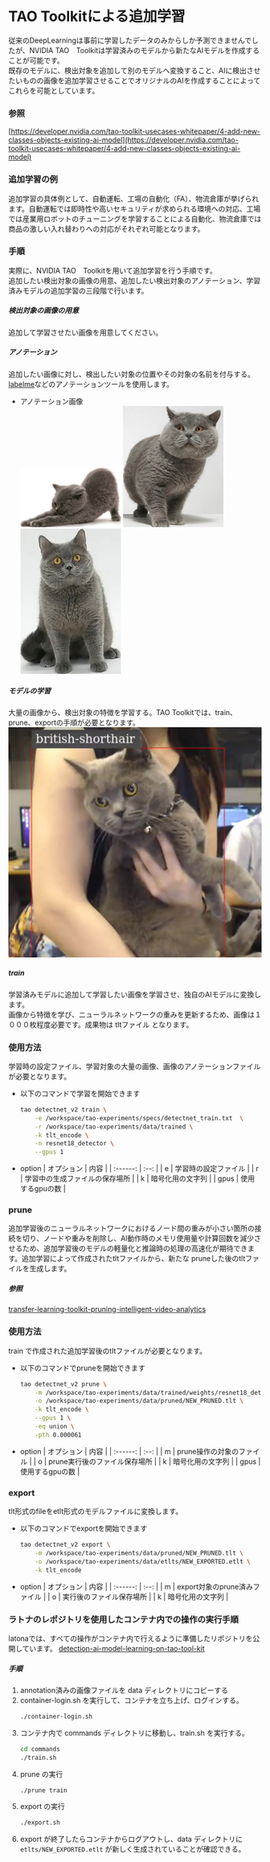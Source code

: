 # TAO Toolkitによる追加学習
従来のDeepLearningは事前に学習したデータのみからしか予測できませんでしたが、NVIDIA TAO　Toolkitは学習済みのモデルから新たなAIモデルを作成することが可能です。  
既存のモデルに、検出対象を追加して別のモデルへ変換すること、AIに検出させたいものの画像を追加学習させることでオリジナルのAIを作成することによってこれらを可能としています。

### 参照
[https://developer.nvidia.com/tao-toolkit-usecases-whitepaper/4-add-new-classes-objects-existing-ai-model](https://developer.nvidia.com/tao-toolkit-usecases-whitepaper/4-add-new-classes-objects-existing-ai-model)

### 追加学習の例
追加学習の具体例として、自動運転、工場の自動化（FA）、物流倉庫が挙げられます。自動運転では即時性や高いセキュリティが求められる環境への対応、工場では産業用ロボットのチューニングを学習することによる自動化、物流倉庫では商品の激しい入れ替わりへの対応がそれぞれ可能となります。

### 手順
実際に、NVIDIA TAO　Toolkitを用いて追加学習を行う手順です。  
追加したい検出対象の画像の用意、追加したい検出対象のアノテーション、学習済みモデルの追加学習の三段階で行います。

##### 検出対象の画像の用意
追加して学習させたい画像を用意してください。

##### アノテーション
追加したい画像に対し、検出したい対象の位置やその対象の名前を付与する。  
[labelme](https://github.com/wkentaro/labelme)などのアノテーションツールを使用します。  

- アノテーション画像 <br>
    <img src="./image/boku01.jpg" width="200">
    <img src="./image/boku02.jpg" width="200">
    <img src="./image/boku03.jpg" width="200">


##### モデルの学習
大量の画像から、検出対象の特徴を学習する。TAO Toolkitでは、train、prune、exportの手順が必要となります。  
![ブリティッシュショートヘアの検出](./image/trained01.png)

##### train
学習済みモデルに追加して学習したい画像を学習させ、独自のAIモデルに変換します。  
画像から特徴を学び、ニューラルネットワークの重みを更新するため、画像は１０００枚程度必要です。成果物は tltファイル となります。

### 使用方法
学習時の設定ファイル、学習対象の大量の画像、画像のアノテーションファイルが必要となります。

- 以下のコマンドで学習を開始できます
    ```sh
    tao detectnet_v2 train \
        -e /workspace/tao-experiments/specs/detectnet_train.txt  \
        -r /workspace/tao-experiments/data/trained \
        -k tlt_encode \
        -n resnet18_detector \
        --gpus 1
    ```

- option
    | オプション | 内容 |
    | :------: | :--: |
    | e | 学習時の設定ファイル |
    | r | 学習中の生成ファイルの保存場所 |
    | k | 暗号化用の文字列 |
    | gpus | 使用するgpuの数 |


### prune
追加学習後のニューラルネットワークにおけるノード間の重みが小さい箇所の接続を切り、ノードや重みを削除し、AI動作時のメモリ使用量や計算回数を減少させるため、追加学習後のモデルの軽量化と推論時の処理の高速化が期待できます。追加学習によって作成されたtltファイルから、新たな pruneした後のtltファイルを生成します。

##### 参照
[transfer-learning-toolkit-pruning-intelligent-video-analytics](https://developer.nvidia.com/blog/transfer-learning-toolkit-pruning-intelligent-video-analytics/)


### 使用方法
train で作成された追加学習後のtltファイルが必要となります。

- 以下のコマンドでpruneを開始できます
    ```sh
    tao detectnet_v2 prune \
        -m /workspace/tao-experiments/data/trained/weights/resnet18_detector.tlt \
        -o /workspace/tao-experiments/data/pruned/NEW_PRUNED.tlt \
        -k tlt_encode \
        --gpus 1 \
        -eq union \
        -pth 0.000061
    ```

- option
    | オプション | 内容 |
    | :------: | :--: |
    | m | prune操作の対象のファイル |
    | o | prune実行後のファイル保存場所 |
    | k | 暗号化用の文字列 |
    | gpus | 使用するgpuの数 |


### export
tlt形式のfileをetlt形式のモデルファイルに変換します。

- 以下のコマンドでexportを開始できます
    ```sh
    tao detectnet_v2 export \
        -m /workspace/tao-experiments/data/pruned/NEW_PRUNED.tlt \
        -o /workspace/tao-experiments/data/etlts/NEW_EXPORTED.etlt \
        -k tlt_encode
    ```

- option
    | オプション | 内容 |
    | :------: | :--: |
    | m | export対象のprune済みファイル |
    | o | 実行後のファイル保存場所 |
    | k | 暗号化用の文字列 |

### ラトナのレポジトリを使用したコンテナ内での操作の実行手順 
latonaでは、すべての操作がコンテナ内で行えるように準備したリポジトリを公開しています。
[detection-ai-model-learning-on-tao-tool-kit](https://github.com/latonaio/detection-ai-model-learning-on-tao-tool-kit)

##### 手順

1. annotation済みの画像ファイルを data ディレクトリにコピーする
2. container-login.sh を実行して、コンテナを立ち上げ、ログインする。
    ```sh
    ./container-login.sh
    ```
3. コンテナ内で commands ディレクトリに移動し、train.sh を実行する。
    ```sh
    cd commands
    ./train.sh
    ```
4. prune の実行
    ```sh
    ./prune train
    ```
5. export の実行
    ```sh
    ./export.sh
    ```
6. export が終了したらコンテナからログアウトし、data ディレクトリに `etlts/NEW_EXPORTED.etlt` が新しく生成されていることが確認できる。